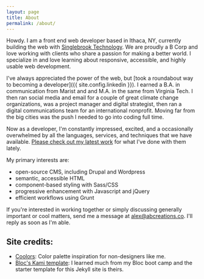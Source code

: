 ```yaml
---
layout: page
title: About
permalink: /about/
---
```


Howdy. I am a front end web developer based in Ithaca, NY, currently building the web with [Singlebrook Technology](http://singlebrook.com). We are proudly a B Corp and love working with clients who share a passion for making a better world. I specialize in and love learning about responsive, accessible, and highly usable web development.

I've always appreciated the power of the web, but [took a roundabout way to becoming a developer]({{ site.config.linkedin }}). I earned a B.A. in communication from Marist and and M.A. in the same from Virginia Tech. I then ran social media and email for a couple of great climate change organizations, was a project manager and digital strategist, then ran a digital communications team for an international nonprofit. Moving far from the big cities was the push I needed to go into coding full time.

Now as a developer, I'm constantly impressed, excited, and a occasionally overwhelmed by all the languages, services, and techniques that we have available. [Please check out my latest work](/work/) for what I've done with them lately.

My primary interests are:

- open-source CMS, including Drupal and Wordpress
- semantic, accessible HTML
- component-based styling with Sass/CSS
- progressive enhancement with Javascript and jQuery
- efficient workflows using Grunt

If you're interested in working together or simply discussing generally important or cool matters, send me a message at [alex@abcreations.co](mailto:alex@abcreations.co). I'll reply as soon as I'm able.


## Site credits:

- [Coolors](http://coolors.co/app/): Color palette inspiration for non-designers like me.
- [Bloc's Kami template](https://github.com/Bloc/portfolio-kami): I learned much from my Bloc boot camp and the starter template for this Jekyll site is theirs.